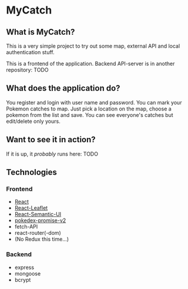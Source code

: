 # MyCatch
## What is MyCatch?
This is a very simple project to try out some map, external API and local authentication stuff.

This is a frontend of the application. Backend API-server is in another repository: TODO

## What does the application do?

You register and login with user name and password. You can mark your Pokemon catches to map. Just pick a location on the map, choose a pokemon from the list and save. You can see everyone's catches but edit/delete only yours.  

## Want to see it in action?
If it is up, it _probably_ runs here: TODO

## Technologies
### Frontend
* [React](https://reactjs.org/) 
* [React-Leaflet](https://react-leaflet.js.org)
* [React-Semantic-UI](https://react.semantic-ui.com/)
* [pokedex-promise-v2](https://www.npmjs.com/package/pokedex-promise-v2)
* fetch-API
* react-router(-dom)
* (No Redux this time...)
 
### Backend
* express
* mongoose
* bcrypt
